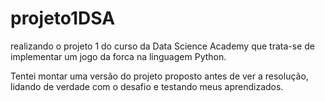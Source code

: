 # projeto1DSA
realizando o projeto 1 do curso da Data Science Academy que trata-se de implementar um jogo da forca na linguagem Python.

Tentei montar uma versão do projeto proposto antes de ver a resolução, lidando de verdade com o desafio e testando meus aprendizados.

